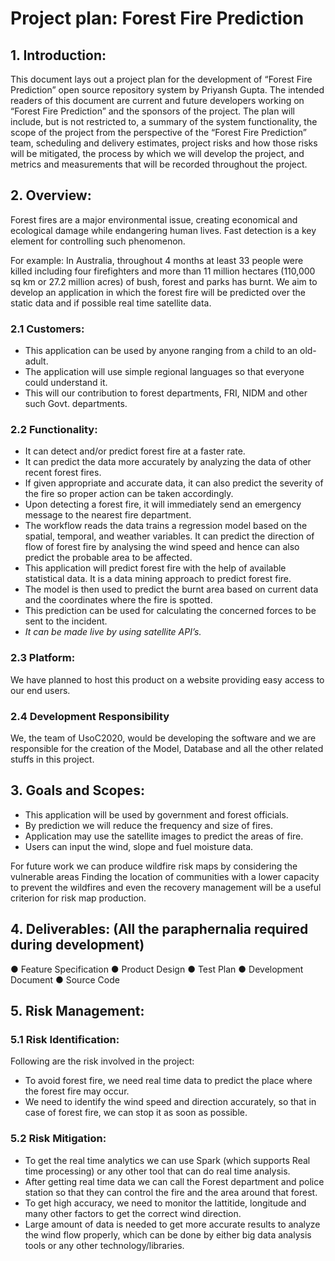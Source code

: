 # Project plan: Forest Fire Prediction

## 1. Introduction:

This document lays out a project plan for the development of “Forest Fire Prediction” open source repository system by Priyansh Gupta. The intended readers of this document are current and future developers working on “Forest Fire Prediction” and the sponsors of the project. The plan will include, but is not restricted to, a summary of the system functionality, the scope of the project from the perspective of the “Forest Fire Prediction” team, scheduling and delivery estimates, project risks and how those risks will be mitigated, the process by which we will develop the project, and metrics and measurements that will be recorded throughout the project.

## 2. Overview:

Forest fires are a major environmental issue, creating economical and ecological damage while endangering human lives. Fast detection is a key element for controlling such phenomenon.

For example: In Australia, throughout 4 months at least 33 people were killed including four firefighters and more than 11 million hectares (110,000 sq km or 27.2 million acres) of bush, forest and parks has burnt. We aim to develop an application in which the forest fire will be predicted over the static data and if possible real time satellite data.

### 2.1 Customers:

   * This application can be used by anyone ranging from a child to an old-adult.
   * The application will use simple regional languages so that everyone could understand it.
   * This will our contribution to forest departments, FRI, NIDM and other such Govt. departments.

### 2.2 Functionality:

   * It can detect and/or predict forest fire at a faster rate.
   * It can predict the data more accurately by analyzing the data of other recent forest fires.
   * If given appropriate and accurate data, it can also predict the severity of the fire so proper action can be taken accordingly.
   * Upon detecting a forest fire, it will immediately send an emergency message to the nearest fire department.
   * The workflow reads the data trains a regression model based on the spatial, temporal, and weather variables. It can predict the direction of flow of forest fire by analysing the wind speed and hence can also predict the probable area to be affected.
   * This application will predict forest fire with the help of available statistical data. It is a data mining approach to predict forest fire.
   * The model is then used to predict the burnt area based on current data and the coordinates where the fire is spotted.
   * This prediction can be used for calculating the concerned forces to be sent to the incident.
   * *It can be made live by using satellite API’s.*
   
### 2.3 Platform:

We have planned to host this product on a website providing easy access to our end users.

### 2.4 Development Responsibility

We, the team of UsoC2020, would be developing the software and we are responsible for the creation of the Model, Database and all the other related stuffs in this project.

## 3. Goals and Scopes:

  * This application will be used by government and forest officials.
  * By prediction we will reduce the frequency and size of fires.
  * Application may use the satellite images to predict the areas of fire.
  * Users can input the wind, slope and fuel moisture data.

For future work we can produce wildfire risk maps by considering the vulnerable areas Finding the location of communities with a lower capacity to prevent the wildfires and even the recovery management will be a useful criterion for risk map production. 

## 4. Deliverables: (All the paraphernalia required during development)
●	Feature Specification
●	Product Design
●	Test Plan
●	Development Document
●	Source Code

## 5. Risk Management:

### 5.1 Risk Identification:

Following are the risk involved in the project:
- To avoid forest fire, we need real time data to predict the place where the forest fire may occur.
- We need to identify the wind speed and direction accurately, so that in case of forest fire, we can stop it as soon as possible.

### 5.2 Risk Mitigation:

- To get the real time analytics we can use Spark (which supports Real time processing) or any other tool that can do real time analysis.
- After getting real time data we can call the Forest department and police station so that they can control the fire and the area around that forest.
- To get high accuracy, we need to monitor the lattitide, longitude and many other factors to get the correct wind direction.
- Large amount of data is needed to get more accurate results to analyze the wind flow properly, which can be done by either big data analysis tools or any other technology/libraries.
